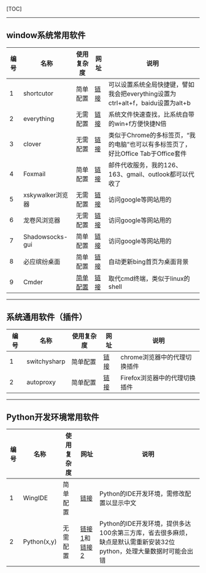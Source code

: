 [TOC]

------
## **window系统常用软件**

|编号| 名称 | 使用复杂度 |网址|说明|
|---|------|-------|-----|-----|
|1|shortcutor|简单配置|[链接](http://www.coodesoft.com/) |可以设置系统全局快捷键，譬如我会把everything设置为ctrl+alt+f，baidu设置为alt+b |
|2|everything|无需配置|[链接](http://www.voidtools.com/)|系统文件快速查找，比系统自带的win+f方便快捷N倍|
|3|clover|无需配置|[链接](http://cn.ejie.me/)|类似于Chrome的多标签页，“我的电脑”也可以有多标签页了，好比Office Tab于Office套件|
|4|Foxmail|简单配置|[链接](http://www.foxmail.com/)|邮件代收服务，我的126、163、gmail、outlook都可以代收了|
|5|xskywalker浏览器|无需配置|[链接](http://dle.xskywalker.com/XSkyWalker_V3.2.1129.0.exe)|访问google等网站用的|
|6|龙卷风浏览器|无需配置|[链接](http://gents1.11go.net/)|访问google等网站用的|
|7|Shadowsocks-gui|简单配置|[链接](http://sourceforge.net/projects/shadowsocksgui/files/dist/)|访问google等网站用的|
|8|必应缤纷桌面|简单配置|[链接](http://cn.bing.com/clientdownload/desktop/)|自动更新bing首页为桌面背景|
|9|Cmder|[简单配置](http://www.vaikan.com/develop-on-windows-as-if-it-was-unix/)|[链接](http://gooseberrycreative.com/cmder/)|取代cmd终端，类似于linux的shell|

------
## **系统通用软件（插件）**

|编号| 名称 | 使用复杂度 | 网址 | 说明 |
|---|------|-------|-----|----|
|1|switchysharp|简单配置|[链接](http://www.samabox.com/projects/chrome/switchy)|chrome浏览器中的代理切换插件|
|2|autoproxy|简单配置|[链接](http://fxthunder.com/blog/archives/2866/)|Firefox浏览器中的代理切换插件|

------
## **Python开发环境常用软件**

|编号| 名称 | 使用复杂度 |网址| 说明 |
|---|------|-------|-----|----|
|1|WingIDE|简单配置|[链接](http://wingware.com/)|Python的IDE开发环境，需修改配置以显示中文|
|2|Python(x,y)|无需配置|[链接1](https://code.google.com/p/pythonxy/)和[链接2](http://www.oschina.net/p/pythonxy)|Python的IDE开发环境，提供多达100余第三方库，省去很多麻烦，缺点是默认需重新安装32位python，处理大量数据时可能会出错|
